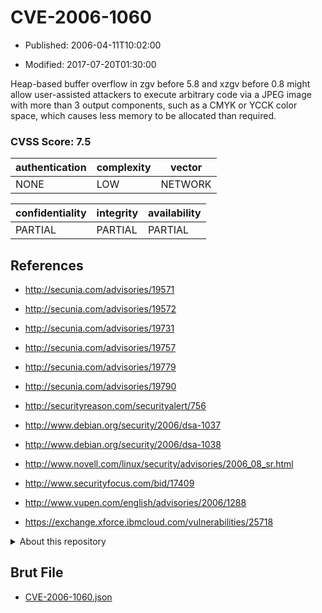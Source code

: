 # CVE-2006-1060

- Published: 2006-04-11T10:02:00

- Modified: 2017-07-20T01:30:00

Heap-based buffer overflow in zgv before 5.8 and xzgv before 0.8 might allow user-assisted attackers to execute arbitrary code via a JPEG image with more than 3 output components, such as a CMYK or YCCK color space, which causes less memory to be allocated than required.

### CVSS Score: **7.5**

| authentication | complexity | vector |
| --- | --- | --- |
| NONE | LOW | NETWORK |

| confidentiality | integrity | availability |
| --- | --- | --- |
| PARTIAL | PARTIAL | PARTIAL |

## References

* http://secunia.com/advisories/19571

* http://secunia.com/advisories/19572

* http://secunia.com/advisories/19731

* http://secunia.com/advisories/19757

* http://secunia.com/advisories/19779

* http://secunia.com/advisories/19790

* http://securityreason.com/securityalert/756

* http://www.debian.org/security/2006/dsa-1037

* http://www.debian.org/security/2006/dsa-1038

* http://www.novell.com/linux/security/advisories/2006_08_sr.html

* http://www.securityfocus.com/bid/17409

* http://www.vupen.com/english/advisories/2006/1288

* https://exchange.xforce.ibmcloud.com/vulnerabilities/25718

<details>
<summary>About this repository</summary> 

  This repository is part of the project [Live Hack CVE](https://github.com/Live-Hack-CVE). Main website can be found [www.live-hack.org](https://www.live-hack.org) 
  
  Made by [Sn0wAlice](https://github.com/Sn0wAlice) for the people that care about security and need to have a feed of the latest CVEs. Hope you enjoy it, don't forget to star the repo and follow me on [Twitter](https://twitter.com/Sn0wAlice) and [Github](https://github.com/Sn0wAlice). And that is my [personnal website](https://www.alice-snow.me/)

  - [Home Page](https://github.com/Live-Hack-CVE)
  - [Framework](https://github.com/Live-Hack-CVE/cve-framework)
  - [CVE database](https://github.com/Live-Hack-CVE/full_database)
  - [Changelog](https://github.com/Live-Hack-CVE/Changelog)
</details>

## Brut File

* [CVE-2006-1060.json](https://raw.githubusercontent.com/Live-Hack-CVE/full_database/main/cves/2006/CVE-2006-1060.json)

